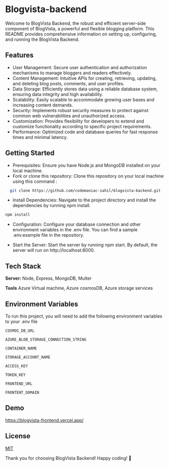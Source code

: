 
# Blogvista-backend
Welcome to BlogVista Backend, the robust and efficient server-side component of BlogVista, a powerful and flexible blogging platform. This README provides comprehensive information on setting up, configuring, and running the BlogVista Backend.





## Features

- User Management: Secure user authentication and authorization mechanisms to manage bloggers and readers effectively.
- Content Management: Intuitive APIs for creating, retrieving, updating, and deleting blog posts, comments, and user profiles.
- Data Storage: Efficiently stores data using a reliable database system, ensuring data integrity and high availability.
- Scalability: Easily scalable to accommodate growing user bases and increasing content demands.
- Security: Implements robust security measures to protect against common web vulnerabilities and unauthorized access.
- Customization: Provides flexibility for developers to extend and customize functionality according to specific project requirements.
- Performance: Optimized code and database queries for fast response times and minimal latency.


## Getting Started

- Prerequisites: Ensure you have Node.js and MongoDB installed on your local machine.
- Fork or clone this repository: Clone this repository on your local machine using this command :

```bash
  git clone https://github.com/codemaniac-sahil/blogvista-backend.git

```
- Install Dependencies: Navigate to the project directory and install the dependencies by running npm install.
```bash
npm install
```

- Configuration: Configure your database connection and other environment variables in the .env file. You can find a sample .env.example file in the repository.

- Start the Server: Start the server by running npm start. By default, the server will run on http://localhost:8000.

## Tech Stack

**Server:** Node, Express, MongoDB, Multer

**Tools**  Azure Virtual machine, Azure cosmosDB, Azure storage services


## Environment Variables

To run this project, you will need to add the following environment variables to your .env file


`COSMOS_DB_URL`

`AZURE_BLOB_STORAGE_CONNECTION_STRING`

`CONTAINER_NAME`

`STORAGE_ACCOUNT_NAME`

`ACCESS_KEY`

`TOKEN_KEY`

`FRONTEND_URL`

`FRONTENT_DOMAIN`




## Demo

https://blogvista-frontend.vercel.app/


## License

[MIT](https://choosealicense.com/licenses/mit/)


Thank you for choosing BlogVista Backend! Happy coding! 🚀




